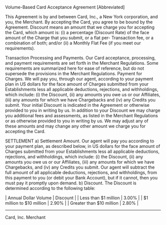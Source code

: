 Volume-Based Card Acceptance Agreement [Abbreviated]

This Agreement is by and between Card, Inc., a New York corporation, and you, the Merchant. By accepting the Card, you agree to be bound by the Agreement. 
Discount means an amount that we charge you for accepting the Card, which amount is: 
(i) a percentage (Discount Rate) of the face amount of the Charge that you submit, or a flat per-
Transaction fee, or a combination of both; and/or 
(ii) a Monthly Flat Fee (if you meet our requirements).

Transaction Processing and Payments. Our Card acceptance, processing, and payment requirements are set forth in the Merchant Regulations. Some requirements are summarized here for ease of reference, but do not supersede the provisions in the Merchant Regulations.
Payment for Charges. We will pay you, through our agent, according to your payment plan in US dollars for the face amount of Charges submitted from your Establishments less all applicable deductions, rejections, and withholdings, which include: 
(i) the Discount, 
(ii) any amounts you owe us or our Affiliates, 
(iii) any amounts for which we have Chargebacks and 
(iv) any Credits you submit. Your initial Discount is indicated in the Agreement or otherwise provided to you in writing by us. In addition to your Discount we may charge you additional fees and assessments, as listed in the Merchant Regulations or as otherwise provided to you in writing by us. We may adjust any of these amounts and may change any other amount we charge you for accepting the Card.

SETTLEMENT
a) Settlement Amount. Our agent will pay you according to your payment plan, as described below, in US dollars for the face amount of Charges submitted from your Establishments less all applicable deductions, rejections, and withholdings, which include: 
    (i) the Discount, 
    (ii) any amounts you owe us or our Affiliates, 
    (iii) any amounts for which we have Chargebacks, and (iv) any Credits you submit. Our agent will subtract the full amount of all applicable deductions, rejections, and withholdings, from this payment to you (or debit your Bank Account), but if it cannot, then you must pay it promptly upon demand.
b) Discount. The Discount is determined according to the following table:

| Annual Dollar Volume      | Discount             |
| Less than $1 million      | 3.00%                |
| $1 million to $10 million | 2.90%                |
| Greater than $10 million  | 2.80%                |

_______________________                                 _____________________
 Card, Inc.                                                             Merchant